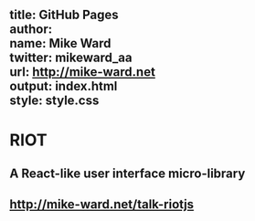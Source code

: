 title: GitHub Pages  
author:  
  name: Mike Ward  
  twitter: mikeward_aa  
  url: http://mike-ward.net  
output: index.html  
style: style.css  
--
# RIOT
## A React-like user interface micro-library
## http://mike-ward.net/talk-riotjs

